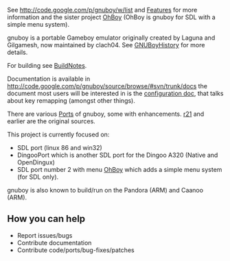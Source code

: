 See http://code.google.com/p/gnuboy/w/list  and [Features](Features.md) for more information and the sister project [OhBoy](http://code.google.com/p/ohboy/) (OhBoy is gnuboy for SDL with a simple menu system).

gnuboy is a portable Gameboy emulator originally created by Laguna and Gilgamesh, now maintained by clach04. See [GNUBoyHistory](GNUBoyHistory.md)  for more details.

For building see [BuildNotes](BuildNotes.md).

Documentation is available in http://code.google.com/p/gnuboy/source/browse/#svn/trunk/docs the document most users will be interested in is the [configuration doc](http://code.google.com/p/gnuboy/source/browse/trunk/docs/CONFIG), that talks about key remapping (amongst other things).

There are various [Ports](Ports.md) of gnuboy, some with enhancements. [r21](http://code.google.com/p/gnuboy/source/detail?r=21) and earlier are the original sources.

This project is currently focused on:
  * SDL port (linux 86 and win32)
  * DingooPort which is another SDL port for the Dingoo A320 (Native and OpenDingux)
  * SDL port number 2 with menu [OhBoy](http://code.google.com/p/ohboy/) which adds a simple menu system (for SDL only).

gnuboy is also known to build/run on the Pandora (ARM) and Caanoo (ARM).

## How you can help ##

  * Report issues/bugs
  * Contribute documentation
  * Contribute code/ports/bug-fixes/patches